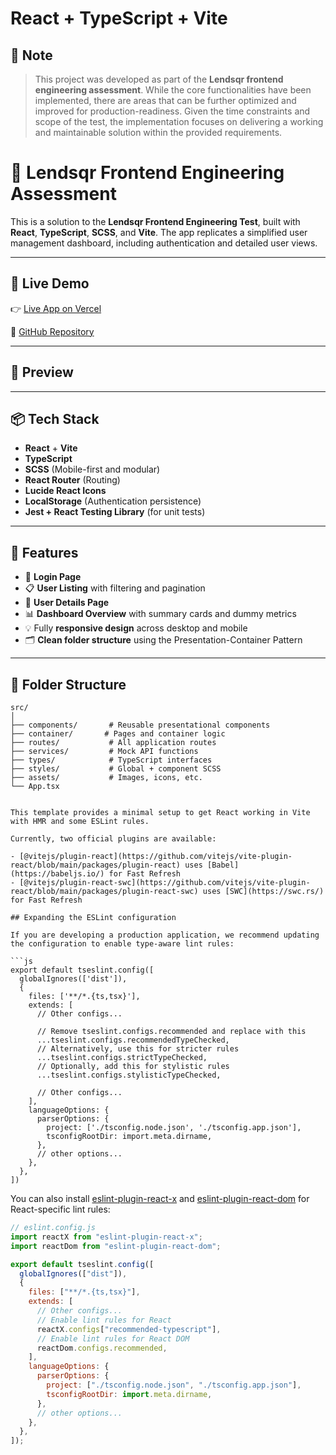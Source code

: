 <!-- @format -->

# React + TypeScript + Vite

<!-- @format -->

## 📝 Note

> This project was developed as part of the **Lendsqr frontend engineering assessment**. While the core functionalities have been implemented, there are areas that can be further optimized and improved for production-readiness. Given the time constraints and scope of the test, the implementation focuses on delivering a working and maintainable solution within the provided requirements.

# 🚀 Lendsqr Frontend Engineering Assessment

This is a solution to the **Lendsqr Frontend Engineering Test**, built with **React**, **TypeScript**, **SCSS**, and **Vite**. The app replicates a simplified user management dashboard, including authentication and detailed user views.

---

## 🔗 Live Demo

👉 [Live App on Vercel](https://lendsqr-fe-test-beta-woad.vercel.app)

📁 [GitHub Repository](https://github.com/Stephenadebayoy/lendsqr-fe-test)

---

## 📸 Preview

---

## 📦 Tech Stack

- **React** + **Vite**
- **TypeScript**
- **SCSS** (Mobile-first and modular)
- **React Router** (Routing)
- **Lucide React Icons**
- **LocalStorage** (Authentication persistence)
- **Jest + React Testing Library** (for unit tests)

---

## 🧠 Features

- 🔐 **Login Page**
- 📋 **User Listing** with filtering and pagination
- 👤 **User Details Page**
- 📊 **Dashboard Overview** with summary cards and dummy metrics
- 💡 Fully **responsive design** across desktop and mobile
- 🗂️ **Clean folder structure** using the Presentation-Container Pattern

---

## 📁 Folder Structure

````plaintext
src/
│
├── components/       # Reusable presentational components
├── container/       # Pages and container logic
├── routes/           # All application routes
├── services/         # Mock API functions
├── types/            # TypeScript interfaces
├── styles/           # Global + component SCSS
├── assets/           # Images, icons, etc.
└── App.tsx


This template provides a minimal setup to get React working in Vite with HMR and some ESLint rules.

Currently, two official plugins are available:

- [@vitejs/plugin-react](https://github.com/vitejs/vite-plugin-react/blob/main/packages/plugin-react) uses [Babel](https://babeljs.io/) for Fast Refresh
- [@vitejs/plugin-react-swc](https://github.com/vitejs/vite-plugin-react/blob/main/packages/plugin-react-swc) uses [SWC](https://swc.rs/) for Fast Refresh

## Expanding the ESLint configuration

If you are developing a production application, we recommend updating the configuration to enable type-aware lint rules:

```js
export default tseslint.config([
  globalIgnores(['dist']),
  {
    files: ['**/*.{ts,tsx}'],
    extends: [
      // Other configs...

      // Remove tseslint.configs.recommended and replace with this
      ...tseslint.configs.recommendedTypeChecked,
      // Alternatively, use this for stricter rules
      ...tseslint.configs.strictTypeChecked,
      // Optionally, add this for stylistic rules
      ...tseslint.configs.stylisticTypeChecked,

      // Other configs...
    ],
    languageOptions: {
      parserOptions: {
        project: ['./tsconfig.node.json', './tsconfig.app.json'],
        tsconfigRootDir: import.meta.dirname,
      },
      // other options...
    },
  },
])
````

You can also install [eslint-plugin-react-x](https://github.com/Rel1cx/eslint-react/tree/main/packages/plugins/eslint-plugin-react-x) and [eslint-plugin-react-dom](https://github.com/Rel1cx/eslint-react/tree/main/packages/plugins/eslint-plugin-react-dom) for React-specific lint rules:

```js
// eslint.config.js
import reactX from "eslint-plugin-react-x";
import reactDom from "eslint-plugin-react-dom";

export default tseslint.config([
  globalIgnores(["dist"]),
  {
    files: ["**/*.{ts,tsx}"],
    extends: [
      // Other configs...
      // Enable lint rules for React
      reactX.configs["recommended-typescript"],
      // Enable lint rules for React DOM
      reactDom.configs.recommended,
    ],
    languageOptions: {
      parserOptions: {
        project: ["./tsconfig.node.json", "./tsconfig.app.json"],
        tsconfigRootDir: import.meta.dirname,
      },
      // other options...
    },
  },
]);
```
